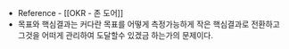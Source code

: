 - Reference - [[OKR - 존 도어]]
- 목표와 핵심결과는 커다란 목표를 어떻게 측정가능하게 작은 핵심결과로 전환하고 그것을 어떠게 관리하여 도달할수 있겠금 하는가의 문제이다.
